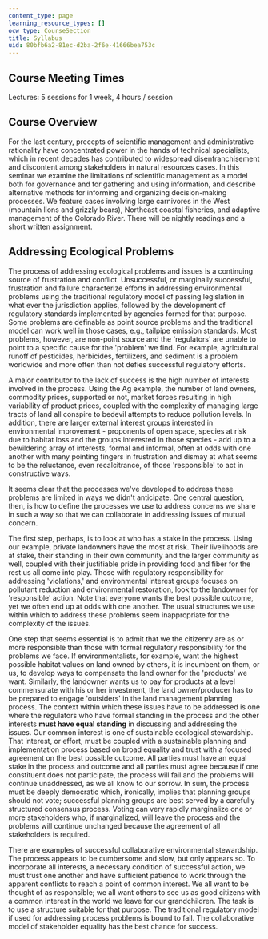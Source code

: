 ```yaml
---
content_type: page
learning_resource_types: []
ocw_type: CourseSection
title: Syllabus
uid: 80bfb6a2-81ec-d2ba-2f6e-41666bea753c
---
```


Course Meeting Times
--------------------

Lectures: 5 sessions for 1 week, 4 hours / session

Course Overview
---------------

For the last century, precepts of scientific management and administrative rationality have concentrated power in the hands of technical specialists, which in recent decades has contributed to widespread disenfranchisement and discontent among stakeholders in natural resources cases. In this seminar we examine the limitations of scientific management as a model both for governance and for gathering and using information, and describe alternative methods for informing and organizing decision-making processes. We feature cases involving large carnivores in the West (mountain lions and grizzly bears), Northeast coastal fisheries, and adaptive management of the Colorado River. There will be nightly readings and a short written assignment.

Addressing Ecological Problems
------------------------------

The process of addressing ecological problems and issues is a continuing source of frustration and conflict. Unsuccessful, or marginally successful, frustration and failure characterize efforts in addressing environmental problems using the traditional regulatory model of passing legislation in what ever the jurisdiction applies, followed by the development of regulatory standards implemented by agencies formed for that purpose. Some problems are definable as point source problems and the traditional model can work well in those cases, e.g., tailpipe emission standards. Most problems, however, are non-point source and the 'regulators' are unable to point to a specific cause for the 'problem' we find. For example, agricultural runoff of pesticides, herbicides, fertilizers, and sediment is a problem worldwide and more often than not defies successful regulatory efforts.

A major contributor to the lack of success is the high number of interests involved in the process. Using the Ag example, the number of land owners, commodity prices, supported or not, market forces resulting in high variability of product prices, coupled with the complexity of managing large tracts of land all conspire to bedevil attempts to reduce pollution levels. In addition, there are larger external interest groups interested in environmental improvement - proponents of open space, species at risk due to habitat loss and the groups interested in those species - add up to a bewildering array of interests, formal and informal, often at odds with one another with many pointing fingers in frustration and dismay at what seems to be the reluctance, even recalcitrance, of those 'responsible' to act in constructive ways.

It seems clear that the processes we've developed to address these problems are limited in ways we didn't anticipate. One central question, then, is how to define the processes we use to address concerns we share in such a way so that we can collaborate in addressing issues of mutual concern.

The first step, perhaps, is to look at who has a stake in the process. Using our example, private landowners have the most at risk. Their livelihoods are at stake, their standing in their own community and the larger community as well, coupled with their justifiable pride in providing food and fiber for the rest us all come into play. Those with regulatory responsibility for addressing 'violations,' and environmental interest groups focuses on pollutant reduction and environmental restoration, look to the landowner for 'responsible' action. Note that everyone wants the best possible outcome, yet we often end up at odds with one another. The usual structures we use within which to address these problems seem inappropriate for the complexity of the issues.

One step that seems essential is to admit that we the citizenry are as or more responsible than those with formal regulatory responsibility for the problems we face. If environmentalists, for example, want the highest possible habitat values on land owned by others, it is incumbent on them, or us, to develop ways to compensate the land owner for the 'products' we want. Similarly, the landowner wants us to pay for products at a level commensurate with his or her investment, the land owner/producer has to be prepared to engage 'outsiders' in the land management planning process. The context within which these issues have to be addressed is one where the regulators who have formal standing in the process and the other interests **must have equal standing** in discussing and addressing the issues. Our common interest is one of sustainable ecological stewardship. That interest, or effort, must be coupled with a sustainable planning and implementation process based on broad equality and trust with a focused agreement on the best possible outcome. All parties must have an equal stake in the process and outcome and all parties must agree because if one constituent does not participate, the process will fail and the problems will continue unaddressed, as we all know to our sorrow. In sum, the process must be deeply democratic which, ironically, implies that planning groups should not vote; successful planning groups are best served by a carefully structured consensus process. Voting can very rapidly marginalize one or more stakeholders who, if marginalized, will leave the process and the problems will continue unchanged because the agreement of all stakeholders is required.

There are examples of successful collaborative environmental stewardship. The process appears to be cumbersome and slow, but only appears so. To incorporate all interests, a necessary condition of successful action, we must trust one another and have sufficient patience to work through the apparent conflicts to reach a point of common interest. We all want to be thought of as responsible; we all want others to see us as good citizens with a common interest in the world we leave for our grandchildren. The task is to use a structure suitable for that purpose. The traditional regulatory model if used for addressing process problems is bound to fail. The collaborative model of stakeholder equality has the best chance for success.